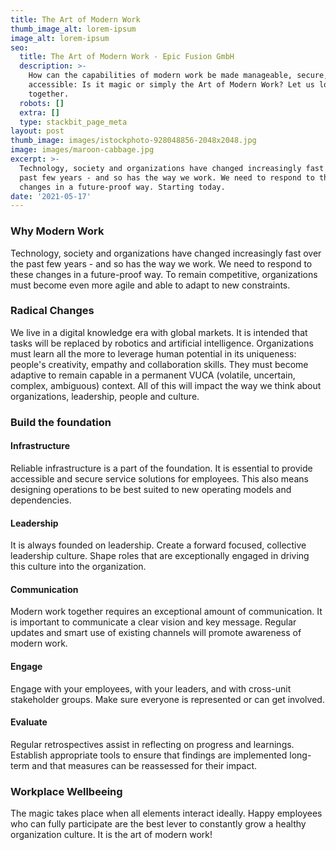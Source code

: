```yaml
---
title: The Art of Modern Work
thumb_image_alt: lorem-ipsum
image_alt: lorem-ipsum
seo:
  title: The Art of Modern Work - Epic Fusion GmbH
  description: >-
    How can the capabilities of modern work be made manageable, secure, and
    accessible: Is it magic or simply the Art of Modern Work? Let us look at it
    together.
  robots: []
  extra: []
  type: stackbit_page_meta
layout: post
thumb_image: images/istockphoto-928048856-2048x2048.jpg
image: images/maroon-cabbage.jpg
excerpt: >-
  Technology, society and organizations have changed increasingly fast over the
  past few years - and so has the way we work. We need to respond to these
  changes in a future-proof way. Starting today.
date: '2021-05-17'
---
```

### Why Modern Work

Technology, society and organizations have changed increasingly fast over the past few years - and so has the way we work. We need to respond to these changes in a future-proof way. To remain competitive, organizations must become even more agile and able to adapt to new constraints.

### Radical Changes

We live in a digital knowledge era with global markets. It is intended that tasks will be replaced by robotics and artificial intelligence. Organizations must learn all the more to leverage human potential in its uniqueness: people's creativity, empathy and collaboration skills. They must become adaptive to remain capable in a permanent VUCA (volatile, uncertain, complex, ambiguous) context. All of this will impact the way we think about organizations, leadership, people and culture.

### Build the foundation

#### Infrastructure

Reliable infrastructure is a part of the foundation. It is essential to provide accessible and secure service solutions for employees. This also means designing operations to be best suited to new operating models and dependencies.

#### Leadership

It is always founded on leadership. Create a forward focused, collective leadership culture. Shape roles that are exceptionally engaged in driving this culture into the organization.

#### Communication

Modern work together requires an exceptional amount of communication. It is important to communicate a clear vision and key message. Regular updates and smart use of existing channels will promote awareness of modern work.

#### Engage

Engage with your employees, with your leaders, and with cross-unit stakeholder groups. Make sure everyone is represented or can get involved.

#### Evaluate

Regular retrospectives assist in reflecting on progress and learnings. Establish appropriate tools to ensure that findings are implemented long-term and that measures can be reassessed for their impact.

### Workplace Wellbeeing

The magic takes place when all elements interact ideally. Happy employees who can fully participate are the best lever to constantly grow a healthy organization culture. It is the art of modern work!
